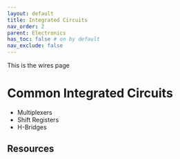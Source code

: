 ```yaml
---
layout: default
title: Integrated Circuits
nav_order: 2
parent: Electronics
has_toc: false # on by default
nav_exclude: false
---
```

This is the wires page

# Common Integrated Circuits
- Multiplexers
- Shift Registers
- H-Bridges
  

## Resources

